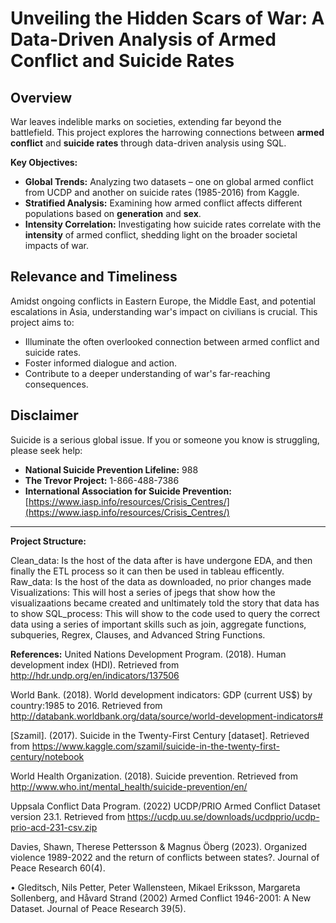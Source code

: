 # Unveiling the Hidden Scars of War: A Data-Driven Analysis of Armed Conflict and Suicide Rates

## Overview

War leaves indelible marks on societies, extending far beyond the battlefield. This project explores the harrowing connections between **armed conflict** and **suicide rates** through data-driven analysis using SQL.

**Key Objectives:**

- **Global Trends:** Analyzing two datasets – one on global armed conflict from UCDP and another on suicide rates (1985-2016) from Kaggle.
- **Stratified Analysis:** Examining how armed conflict affects different populations based on **generation** and **sex**.
- **Intensity Correlation:** Investigating how suicide rates correlate with the **intensity** of armed conflict, shedding light on the broader societal impacts of war.

## Relevance and Timeliness

Amidst ongoing conflicts in Eastern Europe, the Middle East, and potential escalations in Asia, understanding war's impact on civilians is crucial. This project aims to:

- Illuminate the often overlooked connection between armed conflict and suicide rates.
- Foster informed dialogue and action.
- Contribute to a deeper understanding of war's far-reaching consequences.

## Disclaimer

Suicide is a serious global issue. If you or someone you know is struggling, please seek help:

* **National Suicide Prevention Lifeline:** 988
* **The Trevor Project:** 1-866-488-7386
* **International Association for Suicide Prevention:** [https://www.iasp.info/resources/Crisis_Centres/](https://www.iasp.info/resources/Crisis_Centres/)

---

**Project Structure:**

Clean_data: Is the host of the data after is have undergone EDA, and then finally the ETL process so it can then be used in tableau efficently.
Raw_data: Is the host of the data as downloaded, no prior changes made
Visualizations: This will host a series of jpegs that show how the visualizaations became created and unltimately told the story that data has to show
SQL_process: This will show to the code used to query the correct data using a series of important skills such as join, aggregate functions, subqueries, Regrex, Clauses, and Advanced String Functions.


**References:**
United Nations Development Program. (2018). Human development index (HDI). Retrieved from http://hdr.undp.org/en/indicators/137506

World Bank. (2018). World development indicators: GDP (current US$) by country:1985 to 2016. Retrieved from http://databank.worldbank.org/data/source/world-development-indicators#

[Szamil]. (2017). Suicide in the Twenty-First Century [dataset]. Retrieved from https://www.kaggle.com/szamil/suicide-in-the-twenty-first-century/notebook

World Health Organization. (2018). Suicide prevention. Retrieved from http://www.who.int/mental_health/suicide-prevention/en/

Uppsala Conflict Data Program. (2022) UCDP/PRIO Armed Conflict Dataset version 23.1. Retrieved from https://ucdp.uu.se/downloads/ucdpprio/ucdp-prio-acd-231-csv.zip

Davies, Shawn, Therese Pettersson & Magnus Öberg (2023). Organized violence 1989-2022 and the return of conflicts between states?. Journal of Peace Research 60(4).

• Gleditsch, Nils Petter, Peter Wallensteen, Mikael Eriksson, Margareta Sollenberg, and Håvard Strand (2002) Armed Conflict 1946-2001: A New Dataset. Journal of Peace Research 39(5).
